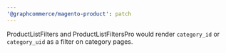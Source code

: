 ```yaml
---
'@graphcommerce/magento-product': patch
---
```


ProductListFilters and ProductListFiltersPro would render `category_id` or `category_uid` as a filter on category pages.
